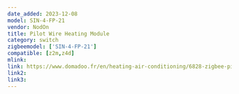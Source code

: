 ```yaml
---
date_added: 2023-12-08
model: SIN-4-FP-21
vendor: NodOn
title: Pilot Wire Heating Module
category: switch
zigbeemodel: ['SIN-4-FP-21']
compatible: [z2m,z4d]
mlink: 
link: https://www.domadoo.fr/en/heating-air-conditioning/6828-zigbee-pilot-wire-heating-module-nodon.html
link2: 
link3: 
---
```

